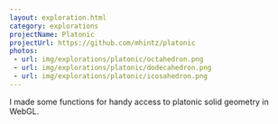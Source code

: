 ```yaml
---
layout: exploration.html
category: explorations
projectName: Platonic
projectUrl: https://github.com/mhintz/platonic
photos:
 - url: img/explorations/platonic/octahedron.png
 - url: img/explorations/platonic/dodecahedron.png
 - url: img/explorations/platonic/icosahedron.png
---
```


I made some functions for handy access to platonic solid geometry in WebGL.
